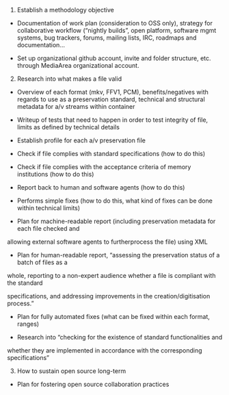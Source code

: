 1. Establish a methodology objective

* Documentation of work plan (consideration to OSS only), strategy for collaborative workflow (“nightly builds”, open platform, software mgmt systems, bug trackers, forums, mailing lists, IRC, roadmaps and documentation…

* Set up organizational github account, invite and folder structure, etc. through MediaArea organizational account.



2. Research into what makes a file valid

* Overview of each format (mkv, FFV1, PCM), benefits/negatives with regards to use as a preservation standard, technical and structural metadata for a/v streams within container

* Writeup of tests that need to happen in order to test integrity of file, limits as defined by technical details

* Establish profile for each a/v preservation file

* Check if file complies with standard specifications (how to do this)

* Check if file complies with the acceptance criteria of memory institutions (how to do this)

* Report back to human and software agents (how to do this)

* Performs simple fixes (how to do this, what kind of fixes can be done within technical limits)

* Plan for machine-readable report (including preservation metadata for each file checked and 

allowing external software agents to furtherprocess the file) using XML

* Plan for human-readable report, “assessing the preservation status of a batch of files as a 

whole, reporting to a non-expert audience whether a file is compliant with the standard 

specifications, and addressing improvements in the creation/digitisation process.”

* Plan for fully automated fixes (what can be fixed within each format, ranges)

* Research into “checking for the existence of standard functionalities and 

whether they are implemented in accordance with the corresponding specifications”



3. How to sustain open source long-term

* Plan for fostering open source collaboration practices